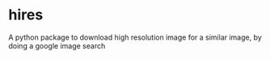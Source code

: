 # hires
A python package to download high resolution image for a similar image, by doing a google image search
